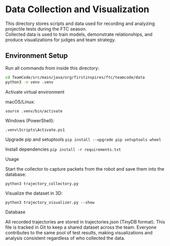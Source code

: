 # Data Collection and Visualization

This directory stores scripts and data used for recording and analyzing projectile tests during the
FTC season.  
Collected data is used to train models, demonstrate relationships, and produce visualizations for
judges and team strategy.

## Environment Setup

Run all commands from inside this directory:

```bash
cd TeamCode/src/main/java/org/firstinspires/ftc/teamcode/data
python3 -m venv .venv
```

Activate virtual environment

macOS/Linux:

```source .venv/bin/activate```

Windows (PowerShell):

```.venv\Scripts\Activate.ps1```

Upgrade pip and setuptools
```pip install --upgrade pip setuptools wheel```

Install dependencies
```pip install -r requirements.txt```

Usage

Start the collector to capture packets from the robot and save them into the database:

```python3 trajectory_collectory.py```

Visualize the dataset in 3D:

```python3 trajectory_visualizer.py --show```

Database

All recorded trajectories are stored in trajectories.json (TinyDB format).
This file is tracked in Git to keep a shared dataset across the team.
Everyone contributes to the same pool of test results, making visualizations and analysis consistent
regardless of who collected the data.